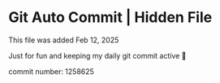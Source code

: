 # Git Auto Commit | Hidden File

This file was added Feb 12, 2025

Just for fun and keeping my daily git commit active 🤪

commit number: 1258625
